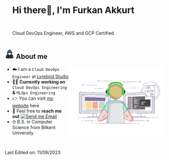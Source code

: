 <!--horizontal divider(gradiant)-->

<!--h1 without bottom border-->

<div id="user-content-toc">
  <ul align="left">
    <summary><h1 style="display: inline-block">Hi there👋, I'm Furkan Akkurt</h1></summary>
  </ul>
</div>

<div>
    <ul align="left">
    <summary><p style="display: inline-block">Cloud DevOps Engineer, AWS and GCP Certified</p><summary>
    </ul>
</div>

<!--About Me-->

## <picture><img src = "icons/f.gif" width = 30px></picture> About me

<picture> <img align="right" src="icons/giphy.webp" width = 300px></picture>

- :cloud: I am a `Cloud DevOps Engineer` at [Lyrebird Studio](https://lyrebirdstudio.net)
- :technologist: **Currently working on** `Cloud DevOps Engineering` **&** `MLOps Engineering`
- :point_right: You can visit [my website](https://furkanakkurt.com) here
- :email: Feel free to **reach me out** [![Send me Email](https://img.shields.io/static/v1?label=email&amp;message=FurkanAkkurt&amp;color=EA4335&amp;style=flat-square)](mailto:akkurtff@gmail.com)
- :nerd_face: B.S. in Computer Science from Bilkent University

<br>



<div align="left">
    <p>Last Edited on: 11/09/2023</p>
</div>